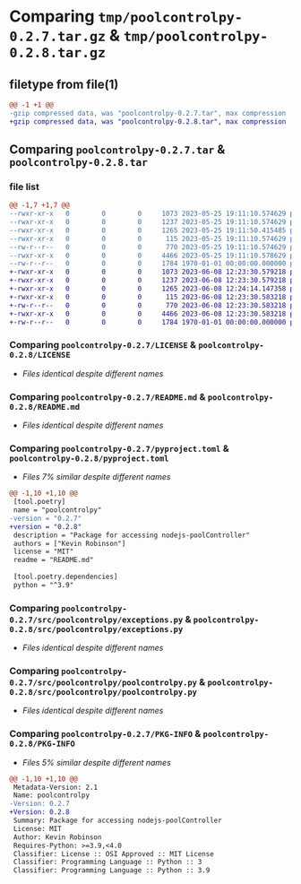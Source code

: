 # Comparing `tmp/poolcontrolpy-0.2.7.tar.gz` & `tmp/poolcontrolpy-0.2.8.tar.gz`

## filetype from file(1)

```diff
@@ -1 +1 @@
-gzip compressed data, was "poolcontrolpy-0.2.7.tar", max compression
+gzip compressed data, was "poolcontrolpy-0.2.8.tar", max compression
```

## Comparing `poolcontrolpy-0.2.7.tar` & `poolcontrolpy-0.2.8.tar`

### file list

```diff
@@ -1,7 +1,7 @@
--rwxr-xr-x   0        0        0     1073 2023-05-25 19:11:10.574629 poolcontrolpy-0.2.7/LICENSE
--rwxr-xr-x   0        0        0     1237 2023-05-25 19:11:10.574629 poolcontrolpy-0.2.7/README.md
--rwxr-xr-x   0        0        0     1265 2023-05-25 19:11:50.415485 poolcontrolpy-0.2.7/pyproject.toml
--rwxr-xr-x   0        0        0      115 2023-05-25 19:11:10.574629 poolcontrolpy-0.2.7/src/poolcontrolpy/__init__.py
--rw-r--r--   0        0        0      770 2023-05-25 19:11:10.574629 poolcontrolpy-0.2.7/src/poolcontrolpy/exceptions.py
--rwxr-xr-x   0        0        0     4466 2023-05-25 19:11:10.578629 poolcontrolpy-0.2.7/src/poolcontrolpy/poolcontrolpy.py
--rw-r--r--   0        0        0     1784 1970-01-01 00:00:00.000000 poolcontrolpy-0.2.7/PKG-INFO
+-rwxr-xr-x   0        0        0     1073 2023-06-08 12:23:30.579218 poolcontrolpy-0.2.8/LICENSE
+-rwxr-xr-x   0        0        0     1237 2023-06-08 12:23:30.579218 poolcontrolpy-0.2.8/README.md
+-rwxr-xr-x   0        0        0     1265 2023-06-08 12:24:14.147358 poolcontrolpy-0.2.8/pyproject.toml
+-rwxr-xr-x   0        0        0      115 2023-06-08 12:23:30.583218 poolcontrolpy-0.2.8/src/poolcontrolpy/__init__.py
+-rw-r--r--   0        0        0      770 2023-06-08 12:23:30.583218 poolcontrolpy-0.2.8/src/poolcontrolpy/exceptions.py
+-rwxr-xr-x   0        0        0     4466 2023-06-08 12:23:30.583218 poolcontrolpy-0.2.8/src/poolcontrolpy/poolcontrolpy.py
+-rw-r--r--   0        0        0     1784 1970-01-01 00:00:00.000000 poolcontrolpy-0.2.8/PKG-INFO
```

### Comparing `poolcontrolpy-0.2.7/LICENSE` & `poolcontrolpy-0.2.8/LICENSE`

 * *Files identical despite different names*

### Comparing `poolcontrolpy-0.2.7/README.md` & `poolcontrolpy-0.2.8/README.md`

 * *Files identical despite different names*

### Comparing `poolcontrolpy-0.2.7/pyproject.toml` & `poolcontrolpy-0.2.8/pyproject.toml`

 * *Files 7% similar despite different names*

```diff
@@ -1,10 +1,10 @@
 [tool.poetry]
 name = "poolcontrolpy"
-version = "0.2.7"
+version = "0.2.8"
 description = "Package for accessing nodejs-poolController"
 authors = ["Kevin Robinson"]
 license = "MIT"
 readme = "README.md"
 
 [tool.poetry.dependencies]
 python = "^3.9"
```

### Comparing `poolcontrolpy-0.2.7/src/poolcontrolpy/exceptions.py` & `poolcontrolpy-0.2.8/src/poolcontrolpy/exceptions.py`

 * *Files identical despite different names*

### Comparing `poolcontrolpy-0.2.7/src/poolcontrolpy/poolcontrolpy.py` & `poolcontrolpy-0.2.8/src/poolcontrolpy/poolcontrolpy.py`

 * *Files identical despite different names*

### Comparing `poolcontrolpy-0.2.7/PKG-INFO` & `poolcontrolpy-0.2.8/PKG-INFO`

 * *Files 5% similar despite different names*

```diff
@@ -1,10 +1,10 @@
 Metadata-Version: 2.1
 Name: poolcontrolpy
-Version: 0.2.7
+Version: 0.2.8
 Summary: Package for accessing nodejs-poolController
 License: MIT
 Author: Kevin Robinson
 Requires-Python: >=3.9,<4.0
 Classifier: License :: OSI Approved :: MIT License
 Classifier: Programming Language :: Python :: 3
 Classifier: Programming Language :: Python :: 3.9
```

